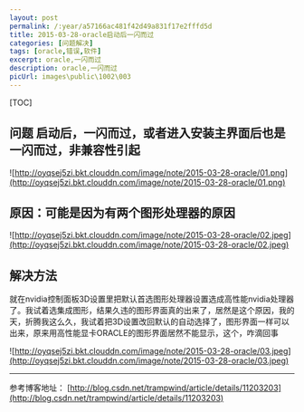 ```yaml
---
layout: post
permalink: /:year/a57166ac481f42d49a831f17e2fffd5d
title: 2015-03-28-oracle启动后一闪而过
categories: [问题解决]
tags: [oracle,错误,软件]
excerpt: oracle,一闪而过
description: oracle,一闪而过
picUrl: images\public\1002\003
---
```


[TOC]

## 问题 启动后，一闪而过，或者进入安装主界面后也是一闪而过，非兼容性引起 ##

![http://oyqsej5zi.bkt.clouddn.com/image/note/2015-03-28-oracle/01.png](http://oyqsej5zi.bkt.clouddn.com/image/note/2015-03-28-oracle/01.png)


## 原因：可能是因为有两个图形处理器的原因 ##

![http://oyqsej5zi.bkt.clouddn.com/image/note/2015-03-28-oracle/02.jpeg](http://oyqsej5zi.bkt.clouddn.com/image/note/2015-03-28-oracle/02.jpeg)



## 解决方法 ##

就在nvidia控制面板3D设置里把默认首选图形处理器设置选成高性能nvidia处理器了。我试着选集成图形，结果久违的图形界面真的出来了，居然是这个原因，我的天，折腾我这么久，我试着把3D设置改回默认的自动选择了，图形界面一样可以出来，原来用高性能显卡ORACLE的图形界面居然不能显示，这个，咋滴回事

![http://oyqsej5zi.bkt.clouddn.com/image/note/2015-03-28-oracle/03.jpeg](http://oyqsej5zi.bkt.clouddn.com/image/note/2015-03-28-oracle/03.jpeg)


--- 
参考博客地址：
[http://blog.csdn.net/trampwind/article/details/11203203](http://blog.csdn.net/trampwind/article/details/11203203)
